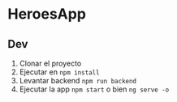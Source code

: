 # HeroesApp

## Dev
1. Clonar el proyecto
2. Ejecutar en ```npm install```
3. Levantar backend ```npm run backend```
4. Ejecutar la app ```npm start``` o bien ```ng serve -o```
